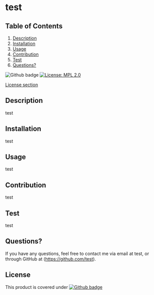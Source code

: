 # test

## Table of Contents

1. [Description](#description)
2. [Installation](#installation)
3. [Usage](#usage)
4. [Contribution](#contribution)
5. [Test](#test)
6. [Questions?](#questions)

  ![Github badge](https://img.shields.io/badge/license-Mozilla-blue.svg)
  [![License: MPL 2.0](https://img.shields.io/badge/License-MPL%202.0-brightgreen.svg)](https://opensource.org/licenses/MPL-2.0)
  
[License section](#license)

## Description
test
    
## Installation
test
     
## Usage
test
    
## Contribution
test
    
## Test
test
    
## Questions?
  If you have any questions, feel free to contact me via email at test, or through GitHub at (https://github.com/test).
    
## License
This product is covered under [![Github badge](https://img.shields.io/badge/license-Mozilla-blue.svg)]()

